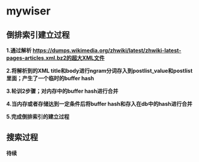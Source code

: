 # mywiser
倒排索引建立过程
----
**1.通过解析 https://dumps.wikimedia.org/zhwiki/latest/zhwiki-latest-pages-articles.xml.bz2的超大XML文件**


**2.将解析到的XML title和body进行ngram分词存入到postlist_value和postlist里面；产生了一个临时的buffer hash**

**3.轮训2步骤；对内存中的buffer hash进行合并**

**4.当内存或者存储达到一定条件后将buffer hash和存入在db中的hash进行合并**

**5.完成倒排索引的建立过程**



搜索过程
----
**待续**
